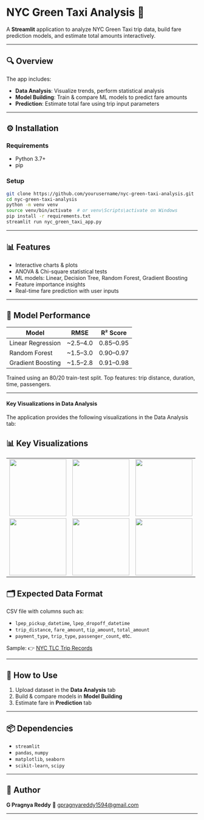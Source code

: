 
# NYC Green Taxi Analysis 🚖

A **Streamlit** application to analyze NYC Green Taxi trip data, build fare prediction models, and estimate total amounts interactively.

---

## 🔍 Overview

The app includes:

- **Data Analysis**: Visualize trends, perform statistical analysis  
- **Model Building**: Train & compare ML models to predict fare amounts  
- **Prediction**: Estimate total fare using trip input parameters

---



## ⚙️ Installation

### Requirements
- Python 3.7+
- pip

### Setup
```bash
git clone https://github.com/yourusername/nyc-green-taxi-analysis.git
cd nyc-green-taxi-analysis
python -m venv venv
source venv/bin/activate  # or venv\Scripts\activate on Windows
pip install -r requirements.txt
streamlit run nyc_green_taxi_app.py
````

---

## 📊 Features

* Interactive charts & plots
* ANOVA & Chi-square statistical tests
* ML models: Linear, Decision Tree, Random Forest, Gradient Boosting
* Feature importance insights
* Real-time fare prediction with user inputs

---

## 🧠 Model Performance

| Model             | RMSE      | R² Score  |
| ----------------- | --------- | --------- |
| Linear Regression | \~2.5–4.0 | 0.85–0.95 |
| Random Forest     | \~1.5–3.0 | 0.90–0.97 |
| Gradient Boosting | \~1.5–2.8 | 0.91–0.98 |

Trained using an 80/20 train-test split.
Top features: trip distance, duration, time, passengers.

---

#### Key Visualizations in Data Analysis

The application provides the following visualizations in the Data Analysis tab:

## 📊 Key Visualizations

<table>
  <tr>
    <td><img src="images/Tip_Percentage_Distribution_by_Weekday.png" height="150"></td>
    <td><img src="images/Average_Fare_by_Hour_of_Day.png" height="150"></td>
    <td><img src="images/payment_type_distribution.png" height="150"></td>
  </tr>
  <tr>
    <td><img src="images/trip_type_distribution.png" height="150"></td>
    <td><img src="images/Average_Fare_by_Day_of_Week.png" height="150"></td>
    <td><img src="images/correlation_matrix.png" height="150"></td>
  </tr>
</table>


## 🗂️ Expected Data Format

CSV file with columns such as:

* `lpep_pickup_datetime`, `lpep_dropoff_datetime`
* `trip_distance`, `fare_amount`, `tip_amount`, `total_amount`
* `payment_type`, `trip_type`, `passenger_count`, etc.

Sample:
👉 [NYC TLC Trip Records](https://www1.nyc.gov/site/tlc/about/tlc-trip-record-data.page)

---

## 🚀 How to Use

1. Upload dataset in the **Data Analysis** tab
2. Build & compare models in **Model Building**
3. Estimate fare in **Prediction** tab

---

## 📦 Dependencies

* `streamlit`
* `pandas`, `numpy`
* `matplotlib`, `seaborn`
* `scikit-learn`, `scipy`

---

## 👤 Author

**G Pragnya Reddy**
📧 [gpragnyareddy1594@gmail.com](mailto:gpragnyareddy1594@gmail.com)

---

```
